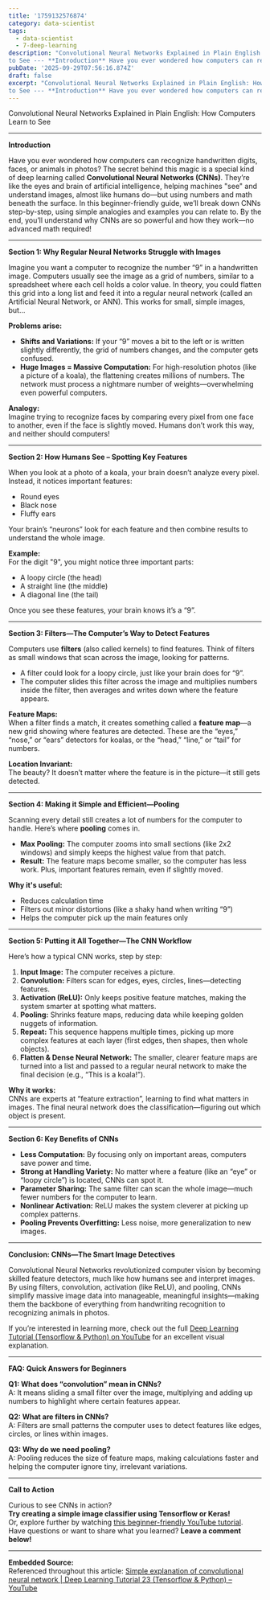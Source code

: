 ```yaml
---
title: '1759132576874'
category: data-scientist
tags:
  - data-scientist
  - 7-deep-learning
description: "Convolutional Neural Networks Explained in Plain English: How Computers Learn
to See --- **Introduction** Have you ever wondered how computers can rec..."
pubDate: '2025-09-29T07:56:16.874Z'
draft: false
excerpt: "Convolutional Neural Networks Explained in Plain English: How Computers Learn
to See --- **Introduction** Have you ever wondered how computers can rec..."
---
```


Convolutional Neural Networks Explained in Plain English: How Computers Learn to See

---

**Introduction**

Have you ever wondered how computers can recognize handwritten digits, faces, or animals in photos? The secret behind this magic is a special kind of deep learning called **Convolutional Neural Networks (CNNs)**. They’re like the eyes and brain of artificial intelligence, helping machines "see" and understand images, almost like humans do—but using numbers and math beneath the surface. In this beginner-friendly guide, we’ll break down CNNs step-by-step, using simple analogies and examples you can relate to. By the end, you’ll understand why CNNs are so powerful and how they work—no advanced math required!

---

**Section 1: Why Regular Neural Networks Struggle with Images**

Imagine you want a computer to recognize the number “9” in a handwritten image. Computers usually see the image as a grid of numbers, similar to a spreadsheet where each cell holds a color value. In theory, you could flatten this grid into a long list and feed it into a regular neural network (called an Artificial Neural Network, or ANN). This works for small, simple images, but...

**Problems arise:**
- **Shifts and Variations:** If your “9” moves a bit to the left or is written slightly differently, the grid of numbers changes, and the computer gets confused.
- **Huge Images = Massive Computation:** For high-resolution photos (like a picture of a koala), the flattening creates millions of numbers. The network must process a nightmare number of weights—overwhelming even powerful computers.

**Analogy:**  
Imagine trying to recognize faces by comparing every pixel from one face to another, even if the face is slightly moved. Humans don’t work this way, and neither should computers!

---

**Section 2: How Humans See – Spotting Key Features**

When you look at a photo of a koala, your brain doesn’t analyze every pixel. Instead, it notices important features:
- Round eyes
- Black nose
- Fluffy ears

Your brain’s “neurons” look for each feature and then combine results to understand the whole image.

**Example:**  
For the digit "9", you might notice three important parts:
- A loopy circle (the head)
- A straight line (the middle)
- A diagonal line (the tail)

Once you see these features, your brain knows it’s a “9”.

---

**Section 3: Filters—The Computer’s Way to Detect Features**

Computers use **filters** (also called kernels) to find features. Think of filters as small windows that scan across the image, looking for patterns.

- A filter could look for a loopy circle, just like your brain does for “9”.
- The computer slides this filter across the image and multiplies numbers inside the filter, then averages and writes down where the feature appears.

**Feature Maps:**  
When a filter finds a match, it creates something called a **feature map**—a new grid showing where features are detected. These are the “eyes,” “nose,” or “ears” detectors for koalas, or the “head,” “line,” or “tail” for numbers.

**Location Invariant:**  
The beauty? It doesn’t matter where the feature is in the picture—it still gets detected.

---

**Section 4: Making it Simple and Efficient—Pooling**

Scanning every detail still creates a lot of numbers for the computer to handle. Here’s where **pooling** comes in.

- **Max Pooling:** The computer zooms into small sections (like 2x2 windows) and simply keeps the highest value from that patch.
- **Result:** The feature maps become smaller, so the computer has less work. Plus, important features remain, even if slightly moved.

**Why it's useful:**
- Reduces calculation time
- Filters out minor distortions (like a shaky hand when writing “9”)
- Helps the computer pick up the main features only

---

**Section 5: Putting it All Together—The CNN Workflow**

Here’s how a typical CNN works, step by step:

1. **Input Image:** The computer receives a picture.
2. **Convolution:** Filters scan for edges, eyes, circles, lines—detecting features.
3. **Activation (ReLU):** Only keeps positive feature matches, making the system smarter at spotting what matters.
4. **Pooling:** Shrinks feature maps, reducing data while keeping golden nuggets of information.
5. **Repeat:** This sequence happens multiple times, picking up more complex features at each layer (first edges, then shapes, then whole objects).
6. **Flatten & Dense Neural Network:** The smaller, clearer feature maps are turned into a list and passed to a regular neural network to make the final decision (e.g., “This is a koala!”).

**Why it works:**  
CNNs are experts at “feature extraction”, learning to find what matters in images. The final neural network does the classification—figuring out which object is present.

---

**Section 6: Key Benefits of CNNs**

- **Less Computation:** By focusing only on important areas, computers save power and time.
- **Strong at Handling Variety:** No matter where a feature (like an “eye” or “loopy circle”) is located, CNNs can spot it.
- **Parameter Sharing:** The same filter can scan the whole image—much fewer numbers for the computer to learn.
- **Nonlinear Activation:** ReLU makes the system cleverer at picking up complex patterns.
- **Pooling Prevents Overfitting:** Less noise, more generalization to new images.

---

**Conclusion: CNNs—The Smart Image Detectives**

Convolutional Neural Networks revolutionized computer vision by becoming skilled feature detectors, much like how humans see and interpret images. By using filters, convolution, activation (like ReLU), and pooling, CNNs simplify massive image data into manageable, meaningful insights—making them the backbone of everything from handwriting recognition to recognizing animals in photos.

If you’re interested in learning more, check out the full [Deep Learning Tutorial (Tensorflow & Python) on YouTube](https://www.youtube.com/watch?v=zfiSAzpy9NM) for an excellent visual explanation.

---

**FAQ: Quick Answers for Beginners**

**Q1: What does “convolution” mean in CNNs?**  
A: It means sliding a small filter over the image, multiplying and adding up numbers to highlight where certain features appear.

**Q2: What are filters in CNNs?**  
A: Filters are small patterns the computer uses to detect features like edges, circles, or lines within images.

**Q3: Why do we need pooling?**  
A: Pooling reduces the size of feature maps, making calculations faster and helping the computer ignore tiny, irrelevant variations.

---

**Call to Action**

Curious to see CNNs in action?  
**Try creating a simple image classifier using Tensorflow or Keras!**  
Or, explore further by watching [this beginner-friendly YouTube tutorial](https://www.youtube.com/watch?v=zfiSAzpy9NM).  
Have questions or want to share what you learned? **Leave a comment below!**

---

**Embedded Source:**  
Referenced throughout this article: [Simple explanation of convolutional neural network | Deep Learning Tutorial 23 (Tensorflow & Python) – YouTube](https://www.youtube.com/watch?v=zfiSAzpy9NM)